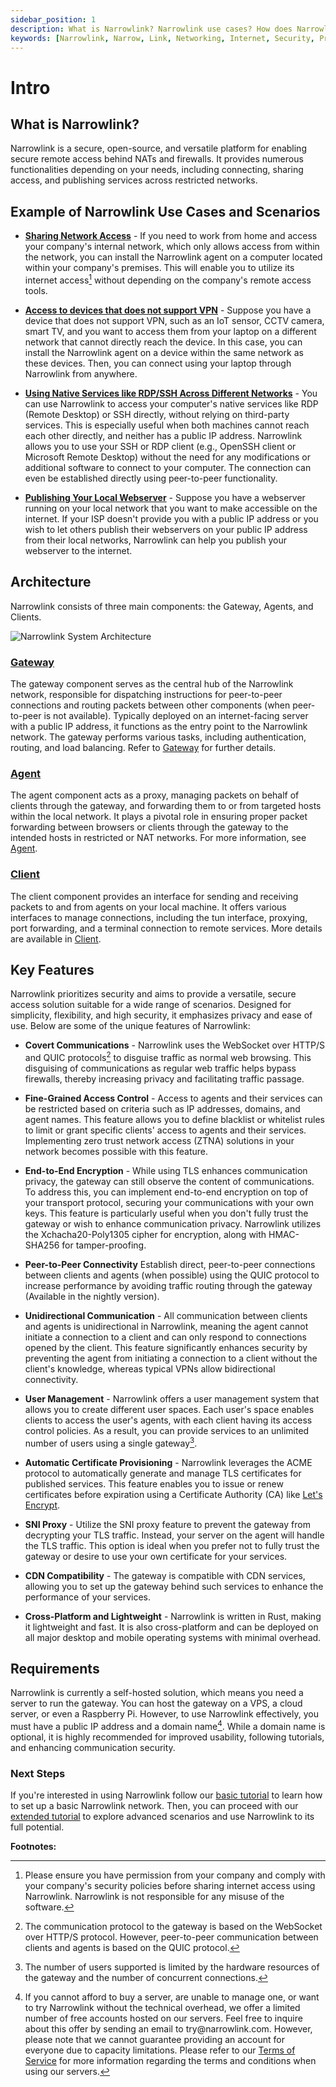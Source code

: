 ```yaml
---
sidebar_position: 1
description: What is Narrowlink? Narrowlink use cases? How does Narrowlink work? Narrowlink key features? Narrowlink requirements?
keywords: [Narrowlink, Narrow, Link, Networking, Internet, Security, Privacy, Open Source, Self-hosted, Tutorial, How-to, Guide, Nat, Firewall, Proxy, Reverse Proxy, Tunnel, peer-to-peer, QUIC]
---
```


# Intro

## What is Narrowlink?

Narrowlink is a secure, open-source, and versatile platform for enabling secure remote access behind NATs and firewalls. It provides numerous functionalities depending on your needs, including connecting, sharing access, and publishing services across restricted networks.


## Example of Narrowlink Use Cases and Scenarios

- **[Sharing Network Access](/docs/extended-tutorial/share-network-access)** - If you need to work from home and access your company's internal network, which only allows access from within the network, you can install the Narrowlink agent on a computer located within your company's premises. This will enable you to utilize its internet access[^1] without depending on the company's remote access tools.

- **[Access to devices that does not support VPN](/docs/category/extended-tutorial/)** - Suppose you have a device that does not support VPN, such as an IoT sensor, CCTV camera, smart TV, and you want to access them from your laptop on a different network that cannot directly reach the device. In this case, you can install the Narrowlink agent on a device within the same network as these devices. Then, you can connect using your laptop through Narrowlink from anywhere.

- **[Using Native Services like RDP/SSH Across Different Networks](/docs/category/extended-tutorial/)** - You can use Narrowlink to access your computer's native services like RDP (Remote Desktop) or SSH directly, without relying on third-party services. This is especially useful when both machines cannot reach each other directly, and neither has a public IP address. Narrowlink allows you to use your SSH or RDP client (e.g., OpenSSH client or Microsoft Remote Desktop) without the need for any modifications or additional software to connect to your computer. The connection can even be established directly using peer-to-peer functionality.

- **[Publishing Your Local Webserver](/docs/extended-tutorial/webserver-publish)** - Suppose you have a webserver running on your local network that you want to make accessible on the internet. If your ISP doesn't provide you with a public IP address or you wish to let others publish their webservers on your public IP address from their local networks, Narrowlink can help you publish your webserver to the internet.

## Architecture

Narrowlink consists of three main components: the Gateway, Agents, and Clients.

![Narrowlink System Architecture](/img/Diagram.svg)

### [Gateway]

The gateway component serves as the central hub of the Narrowlink network, responsible for dispatching instructions for peer-to-peer connections and routing packets between other components (when peer-to-peer is not available). Typically deployed on an internet-facing server with a public IP address, it functions as the entry point to the Narrowlink network. The gateway performs various tasks, including authentication, routing, and load balancing. Refer to [Gateway] for further details.

### [Agent]
The agent component acts as a proxy, managing packets on behalf of clients through the gateway, and forwarding them to or from targeted hosts within the local network. It plays a pivotal role in ensuring proper packet forwarding between browsers or clients through the gateway to the intended hosts in restricted or NAT networks. For more information, see [Agent].

### [Client]
The client component provides an interface for sending and receiving packets to and from agents on your local machine. It offers various interfaces to manage connections, including the tun interface, proxying, port forwarding, and a terminal connection to remote services. More details are available in [Client].


## Key Features

Narrowlink prioritizes security and aims to provide a versatile, secure access solution suitable for a wide range of scenarios. Designed for simplicity, flexibility, and high security, it emphasizes privacy and ease of use. Below are some of the unique features of Narrowlink:

- **Covert Communications** - Narrowlink uses the WebSocket over HTTP/S and QUIC protocols[^2] to disguise traffic as normal web browsing. This disguising of communications as regular web traffic helps bypass firewalls, thereby increasing privacy and facilitating traffic passage.

- **Fine-Grained Access Control** - Access to agents and their services can be restricted based on criteria such as IP addresses, domains, and agent names. This feature allows you to define blacklist or whitelist rules to limit or grant specific clients' access to agents and their services. Implementing zero trust network access (ZTNA) solutions in your network becomes possible with this feature.

- **End-to-End Encryption** - While using TLS enhances communication privacy, the gateway can still observe the content of communications. To address this, you can implement end-to-end encryption on top of your transport protocol, securing your communications with your own keys. This feature is particularly useful when you don't fully trust the gateway or wish to enhance communication privacy. Narrowlink utilizes the Xchacha20-Poly1305 cipher for encryption, along with HMAC-SHA256 for tamper-proofing.

- **Peer-to-Peer Connectivity** Establish direct, peer-to-peer connections between clients and agents (when possible) using the QUIC protocol to increase performance by avoiding traffic routing through the gateway (Available in the nightly version).

- **Unidirectional Communication** - All communication between clients and agents is unidirectional in Narrowlink, meaning the agent cannot initiate a connection to a client and can only respond to connections opened by the client. This feature significantly enhances security by preventing the agent from initiating a connection to a client without the client's knowledge, whereas typical VPNs allow bidirectional connectivity.

- **User Management** - Narrowlink offers a user management system that allows you to create different user spaces. Each user's space enables clients to access the user's agents, with each client having its access control policies. As a result, you can provide services to an unlimited number of users using a single gateway[^3].

- **Automatic Certificate Provisioning** - Narrowlink leverages the ACME protocol to automatically generate and manage TLS certificates for published services. This feature enables you to issue or renew certificates before expiration using a Certificate Authority (CA) like [Let's Encrypt](https://letsencrypt.org/).

- **SNI Proxy** - Utilize the SNI proxy feature to prevent the gateway from decrypting your TLS traffic. Instead, your server on the agent will handle the TLS traffic. This option is ideal when you prefer not to fully trust the gateway or desire to use your own certificate for your services.

- **CDN Compatibility** - The gateway is compatible with CDN services, allowing you to set up the gateway behind such services to enhance the performance of your services.

- **Cross-Platform and Lightweight** - Narrowlink is written in Rust, making it lightweight and fast. It is also cross-platform and can be deployed on all major desktop and mobile operating systems with minimal overhead.

## Requirements

Narrowlink is currently a self-hosted solution, which means you need a server to run the gateway. You can host the gateway on a VPS, a cloud server, or even a Raspberry Pi. However, to use Narrowlink effectively, you must have a public IP address and a domain name[^4]. While a domain name is optional, it is highly recommended for improved usability, following tutorials, and enhancing communication security.

### Next Steps

If you're interested in using Narrowlink follow our [basic tutorial](/docs/category/basic-tutorial) to learn how to set up a basic Narrowlink network. Then, you can proceed with our [extended tutorial](/docs/category/extended-tutorial) to explore advanced scenarios and use Narrowlink to its full potential.

**Footnotes:**

[^1]: Please ensure you have permission from your company and comply with your company's security policies before sharing internet access using Narrowlink. Narrowlink is not responsible for any misuse of the software.

[^2]: The communication protocol to the gateway is based on the WebSocket over HTTP/S protocol. However, peer-to-peer communication between clients and agents is based on the QUIC protocol. 

[^3]: The number of users supported is limited by the hardware resources of the gateway and the number of concurrent connections.

[^4]: If you cannot afford to buy a server, are unable to manage one, or want to try Narrowlink without the technical overhead, we offer a limited number of free accounts hosted on our servers. Feel free to inquire about this offer by sending an email to tr<!-- mail@address -->y@nar<!-- @host -->rowlink.com. However, please note that we cannot guarantee providing an account for everyone due to capacity limitations. Please refer to our [Terms of Service](https://github.com/narrowlink/homepage/blob/main/ToS.md) for more information regarding the terms and conditions when using our servers.

[Client]: /docs/client
[Agent]: /docs/agent
[Gateway]: /docs/gateway
